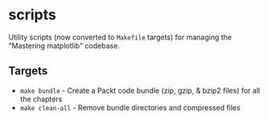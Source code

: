 # scripts

Utility scripts (now converted to ``Makefile`` targets) for
managing the "Mastering matplotlib" codebase.

## Targets

* ``make bundle`` - Create a Packt code bundle (zip, gzip, & bzip2 files) for all the chapters
* ``make clean-all`` - Remove bundle directories and compressed files

